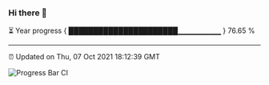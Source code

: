 ### Hi there 👋

⏳ Year progress { ██████████████████████▁▁▁▁▁▁▁▁ } 76.65 %

---

⏰ Updated on Thu, 07 Oct 2021 18:12:39 GMT

![Progress Bar CI](https://github.com/liununu/liununu/workflows/Progress%20Bar%20CI/badge.svg)
